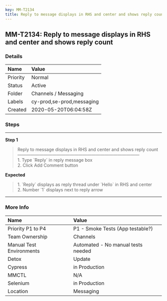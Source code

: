 ```yaml
---
key: MM-T2134
title: Reply to message displays in RHS and center and shows reply count
---
```


## MM-T2134: Reply to message displays in RHS and center and shows reply count

### Details

| Name     | Value                     |
| :------- | :------------------------ |
| Priority | Normal                    |
| Status   | Active                    |
| Folder   | Channels / Messaging      |
| Labels   | cy-prod,se-prod,messaging |
| Created  | 2020-05-20T06:04:58Z      |

### Steps

<hr/>

**Step 1**

> <article>Reply to message displays in RHS and center and shows reply count<br />&mdash;&mdash;&mdash;&mdash;&mdash;&mdash;&mdash;&mdash;&mdash;&mdash;&mdash;&mdash;&mdash;&mdash;&mdash;&mdash;&mdash;&mdash;&mdash;&mdash;&mdash;&mdash;&mdash;&mdash;&mdash;&mdash;&mdash;&mdash;<br />1. Type `Reply` in reply message box<br />2. Click Add Comment button</article>

**Expected**

> <article>1. `Reply` displays as reply thread under `Hello` in RHS and center<br />2. Number `1` displays next to reply arrow</article>

<hr/>

### More Info

| Name                     | Value                              |
| :----------------------- | :--------------------------------- |
| Priority P1 to P4        | P1 - Smoke Tests (App testable?)   |
| Team Ownership           | Channels                           |
| Manual Test Environments | Automated - No manual tests needed |
| Detox                    | Update                             |
| Cypress                  | in Production                      |
| MMCTL                    | N/A                                |
| Selenium                 | in Production                      |
| Location                 | Messaging                          |
